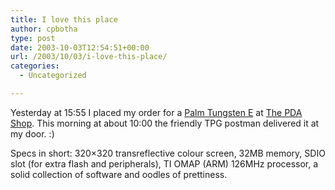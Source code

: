 ```yaml
---
title: I love this place
author: cpbotha
type: post
date: 2003-10-03T12:54:51+00:00
url: /2003/10/03/i-love-this-place/
categories:
  - Uncategorized

---
```

Yesterday at 15:55 I placed my order for a [Palm Tungsten E][1] at [The PDA Shop][2]. This morning at about 10:00 the friendly TPG postman delivered it at my door. :)

Specs in short: 320×320 transreflective colour screen, 32MB memory, SDIO slot (for extra flash and peripherals), TI OMAP (ARM) 126MHz processor, a solid collection of software and oodles of prettiness.

 [1]: http://www-5.palmone.com/nl/en/products/tungsten-e/index.html
 [2]: http://www.pdashop.nl/
